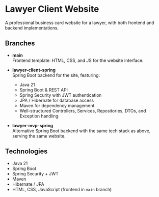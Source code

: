 # Lawyer Client Website

A professional business card website for a lawyer, with both frontend and backend implementations.

## Branches

- **main**  
  Frontend template: HTML, CSS, and JS for the website interface.

- **lawyer-client-spring**  
  Spring Boot backend for the site, featuring:
  - Java 21
  - Spring Boot & REST API
  - Spring Security with JWT authentication
  - JPA / Hibernate for database access
  - Maven for dependency management
  - Well-structured Controllers, Services, Repositories, DTOs, and Exception handling

- **lawyer-mvp-spring**  
  Alternative Spring Boot backend with the same tech stack as above, serving the same website.

## Technologies

- Java 21  
- Spring Boot  
- Spring Security + JWT  
- Maven  
- Hibernate / JPA  
- HTML, CSS, JavaScript (frontend in `main` branch)
